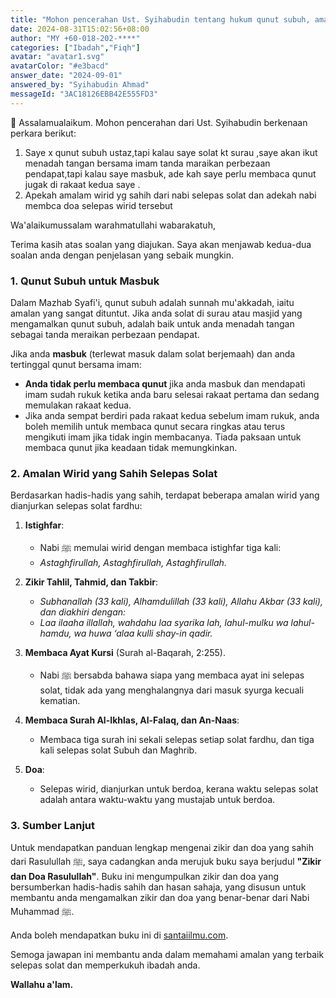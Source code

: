 ```yaml
---
title: "Mohon pencerahan Ust. Syihabudin tentang hukum qunut subuh, amalan wirid selepas solat, dan doa yang dibaca Rasulullah SAW  setelahnya."
date: 2024-08-31T15:02:56+08:00
author: "MY +60-018-202-****"
categories: ["Ibadah","Fiqh"]
avatar: "avatar1.svg"
avatarColor: "#e3bacd"
answer_date: "2024-09-01"
answered_by: "Syihabudin Ahmad"
messageId: "3AC18126EBB42E555FD3"
---
```


🛑 Assalamualaikum. Mohon pencerahan dari Ust. Syihabudin berkenaan perkara berikut:

1. Saye x qunut subuh ustaz,tapi kalau saye solat kt surau ,saye akan ikut menadah tangan bersama imam tanda maraikan perbezaan pendapat,tapi kalau saye masbuk, ade kah saye perlu membaca qunut jugak di rakaat kedua saye .
2. Apekah amalam wirid yg sahih dari nabi selepas solat dan adekah nabi membca doa selepas wirid tersebut

<!--more-->

Wa'alaikumussalam warahmatullahi wabarakatuh,

Terima kasih atas soalan yang diajukan. Saya akan menjawab kedua-dua soalan anda dengan penjelasan yang sebaik mungkin.

### 1. **Qunut Subuh untuk Masbuk**

Dalam Mazhab Syafi'i, qunut subuh adalah sunnah mu'akkadah, iaitu amalan yang sangat dituntut. Jika anda solat di surau atau masjid yang mengamalkan qunut subuh, adalah baik untuk anda menadah tangan sebagai tanda meraikan perbezaan pendapat.

Jika anda **masbuk** (terlewat masuk dalam solat berjemaah) dan anda tertinggal qunut bersama imam:

- **Anda tidak perlu membaca qunut** jika anda masbuk dan mendapati imam sudah rukuk ketika anda baru selesai rakaat pertama dan sedang memulakan rakaat kedua.
- Jika anda sempat berdiri pada rakaat kedua sebelum imam rukuk, anda boleh memilih untuk membaca qunut secara ringkas atau terus mengikuti imam jika tidak ingin membacanya. Tiada paksaan untuk membaca qunut jika keadaan tidak memungkinkan.

### 2. **Amalan Wirid yang Sahih Selepas Solat**

Berdasarkan hadis-hadis yang sahih, terdapat beberapa amalan wirid yang dianjurkan selepas solat fardhu:

1. **Istighfar**: 
   - Nabi ﷺ memulai wirid dengan membaca istighfar tiga kali:
   - _Astaghfirullah, Astaghfirullah, Astaghfirullah._

2. **Zikir Tahlil, Tahmid, dan Takbir**:
   - _Subhanallah (33 kali), Alhamdulillah (33 kali), Allahu Akbar (33 kali), dan diakhiri dengan:_
   - _Laa ilaaha illallah, wahdahu laa syarika lah, lahul-mulku wa lahul-hamdu, wa huwa ‘alaa kulli shay-in qadir._

3. **Membaca Ayat Kursi** (Surah al-Baqarah, 2:255).
   - Nabi ﷺ bersabda bahawa siapa yang membaca ayat ini selepas solat, tidak ada yang menghalangnya dari masuk syurga kecuali kematian.

4. **Membaca Surah Al-Ikhlas, Al-Falaq, dan An-Naas**:
   - Membaca tiga surah ini sekali selepas setiap solat fardhu, dan tiga kali selepas solat Subuh dan Maghrib.

5. **Doa**:
   - Selepas wirid, dianjurkan untuk berdoa, kerana waktu selepas solat adalah antara waktu-waktu yang mustajab untuk berdoa.

### 3. **Sumber Lanjut**

Untuk mendapatkan panduan lengkap mengenai zikir dan doa yang sahih dari Rasulullah ﷺ, saya cadangkan anda merujuk buku saya berjudul **"Zikir dan Doa Rasulullah"**. Buku ini mengumpulkan zikir dan doa yang bersumberkan hadis-hadis sahih dan hasan sahaja, yang disusun untuk membantu anda mengamalkan zikir dan doa yang benar-benar dari Nabi Muhammad ﷺ.

Anda boleh mendapatkan buku ini di [santaiilmu.com](https://santaiilmu.com/products/zikir-dan-doa-rasulullah-sepanjang-hari-dari-hadis-sahih-dan-hasan-sahaja-100-original-dari-nabi-muhammad?_pos=6&_sid=e86d1f108&_ss=r).

Semoga jawapan ini membantu anda dalam memahami amalan yang terbaik selepas solat dan memperkukuh ibadah anda.

**Wallahu a'lam.**
